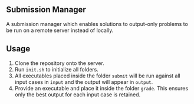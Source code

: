## Submission Manager

A submission manager which enables solutions to output-only problems to be run on a remote server instead of locally.  

## Usage

1. Clone the repository onto the server.
2. Run `init.sh` to initialize all folders.
3. All executables placed inside the folder `submit` will be run against all input cases in `input` and the output will appear in `output`.
4. Provide an executable and place it inside the folder `grade`. This ensures only the best output for each input case is retained.
